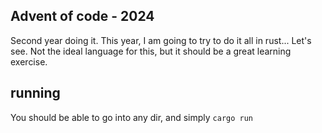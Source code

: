 ## Advent of code - 2024

Second year doing it. This year, I am going to try to do it all in rust... Let's see. Not the ideal language for this, but it should be a great learning exercise.

## running

You should be able to go into any dir, and simply `cargo run`

